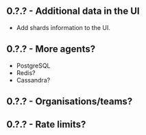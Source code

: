 ## 0.?.? - Additional data in the UI
- Add shards information to the UI.

## 0.?.? - More agents?
- PostgreSQL
- Redis?
- Cassandra?

## 0.?.? - Organisations/teams?

## 0.?.? - Rate limits?
